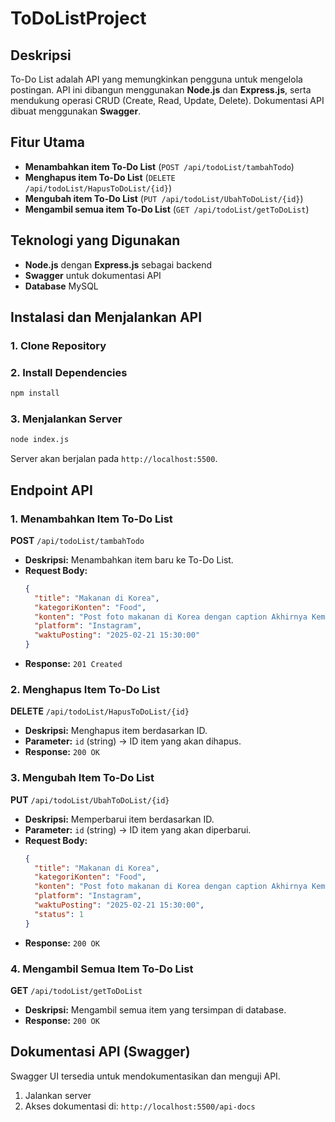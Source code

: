 # ToDoListProject

## Deskripsi
To-Do List adalah API yang memungkinkan pengguna untuk mengelola postingan. API ini dibangun menggunakan **Node.js** dan **Express.js**, serta mendukung operasi CRUD (Create, Read, Update, Delete). Dokumentasi API dibuat menggunakan **Swagger**.

## Fitur Utama
- **Menambahkan item To-Do List** (`POST /api/todoList/tambahTodo`)
- **Menghapus item To-Do List** (`DELETE /api/todoList/HapusToDoList/{id}`)
- **Mengubah item To-Do List** (`PUT /api/todoList/UbahToDoList/{id}`)
- **Mengambil semua item To-Do List** (`GET /api/todoList/getToDoList`)

## Teknologi yang Digunakan
- **Node.js** dengan **Express.js** sebagai backend
- **Swagger** untuk dokumentasi API
- **Database** MySQL

## Instalasi dan Menjalankan API
### 1. Clone Repository

### 2. Install Dependencies
```sh
npm install
```

### 3. Menjalankan Server
```sh
node index.js
```
Server akan berjalan pada `http://localhost:5500`.

## Endpoint API
### 1. **Menambahkan Item To-Do List**
**POST** `/api/todoList/tambahTodo`
- **Deskripsi:** Menambahkan item baru ke To-Do List.
- **Request Body:**
  ```json
  {
    "title": "Makanan di Korea",
    "kategoriKonten": "Food",
    "konten": "Post foto makanan di Korea dengan caption Akhirnya Kembali ke Korea!",
    "platform": "Instagram",
    "waktuPosting": "2025-02-21 15:30:00"
  }
  ```
- **Response:** `201 Created`

### 2. **Menghapus Item To-Do List**
**DELETE** `/api/todoList/HapusToDoList/{id}`
- **Deskripsi:** Menghapus item berdasarkan ID.
- **Parameter:** `id` (string) → ID item yang akan dihapus.
- **Response:** `200 OK`

### 3. **Mengubah Item To-Do List**
**PUT** `/api/todoList/UbahToDoList/{id}`
- **Deskripsi:** Memperbarui item berdasarkan ID.
- **Parameter:** `id` (string) → ID item yang akan diperbarui.
- **Request Body:**
  ```json
  {
    "title": "Makanan di Korea",
    "kategoriKonten": "Food",
    "konten": "Post foto makanan di Korea dengan caption Akhirnya Kembali ke Korea!",
    "platform": "Instagram",
    "waktuPosting": "2025-02-21 15:30:00",
    "status": 1
  }
  ```
- **Response:** `200 OK`

### 4. **Mengambil Semua Item To-Do List**
**GET** `/api/todoList/getToDoList`
- **Deskripsi:** Mengambil semua item yang tersimpan di database.
- **Response:** `200 OK`

## Dokumentasi API (Swagger)
Swagger UI tersedia untuk mendokumentasikan dan menguji API.
1. Jalankan server
2. Akses dokumentasi di: `http://localhost:5500/api-docs`
